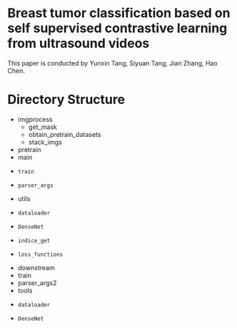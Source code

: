 # Breast tumor classification based on self supervised contrastive learning from ultrasound videos

This paper is conducted by Yunxin Tang, Siyuan Tang, Jian Zhang, Hao Chen.<br>

# Directory Structure
* imgprocess
  * get_mask
  * obtain_pretrain_datasets
  * stack_imgs
* pretrain
*   main
*     train
*     parser_args
*   utils
*     dataloader
*     DenseNet
*     indice_get
*     loss_functions
* downstream
*   train
*   parser_args2
*   tools
*     dataloader
*     DenseNet
 


